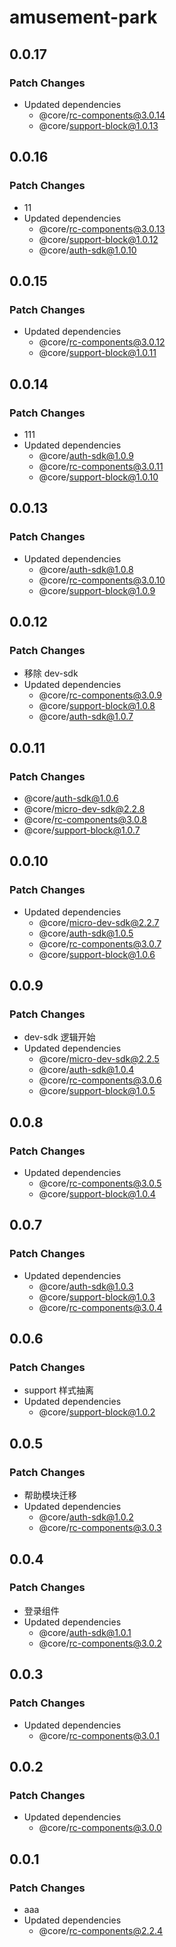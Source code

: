 # amusement-park

## 0.0.17

### Patch Changes

- Updated dependencies
  - @core/rc-components@3.0.14
  - @core/support-block@1.0.13

## 0.0.16

### Patch Changes

- 11
- Updated dependencies
  - @core/rc-components@3.0.13
  - @core/support-block@1.0.12
  - @core/auth-sdk@1.0.10

## 0.0.15

### Patch Changes

- Updated dependencies
  - @core/rc-components@3.0.12
  - @core/support-block@1.0.11

## 0.0.14

### Patch Changes

- 111
- Updated dependencies
  - @core/auth-sdk@1.0.9
  - @core/rc-components@3.0.11
  - @core/support-block@1.0.10

## 0.0.13

### Patch Changes

- Updated dependencies
  - @core/auth-sdk@1.0.8
  - @core/rc-components@3.0.10
  - @core/support-block@1.0.9

## 0.0.12

### Patch Changes

- 移除 dev-sdk
- Updated dependencies
  - @core/rc-components@3.0.9
  - @core/support-block@1.0.8
  - @core/auth-sdk@1.0.7

## 0.0.11

### Patch Changes

- @core/auth-sdk@1.0.6
- @core/micro-dev-sdk@2.2.8
- @core/rc-components@3.0.8
- @core/support-block@1.0.7

## 0.0.10

### Patch Changes

- Updated dependencies
  - @core/micro-dev-sdk@2.2.7
  - @core/auth-sdk@1.0.5
  - @core/rc-components@3.0.7
  - @core/support-block@1.0.6

## 0.0.9

### Patch Changes

- dev-sdk 逻辑开始
- Updated dependencies
  - @core/micro-dev-sdk@2.2.5
  - @core/auth-sdk@1.0.4
  - @core/rc-components@3.0.6
  - @core/support-block@1.0.5

## 0.0.8

### Patch Changes

- Updated dependencies
  - @core/rc-components@3.0.5
  - @core/support-block@1.0.4

## 0.0.7

### Patch Changes

- Updated dependencies
  - @core/auth-sdk@1.0.3
  - @core/support-block@1.0.3
  - @core/rc-components@3.0.4

## 0.0.6

### Patch Changes

- support 样式抽离
- Updated dependencies
  - @core/support-block@1.0.2

## 0.0.5

### Patch Changes

- 帮助模块迁移
- Updated dependencies
  - @core/auth-sdk@1.0.2
  - @core/rc-components@3.0.3

## 0.0.4

### Patch Changes

- 登录组件
- Updated dependencies
  - @core/auth-sdk@1.0.1
  - @core/rc-components@3.0.2

## 0.0.3

### Patch Changes

- Updated dependencies
  - @core/rc-components@3.0.1

## 0.0.2

### Patch Changes

- Updated dependencies
  - @core/rc-components@3.0.0

## 0.0.1

### Patch Changes

- aaa
- Updated dependencies
  - @core/rc-components@2.2.4
